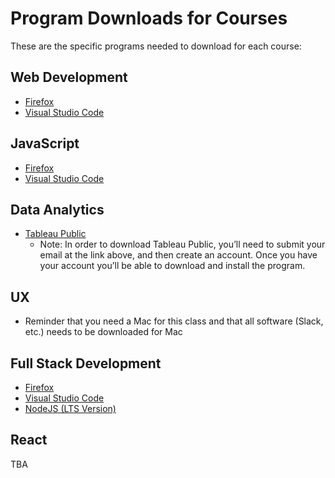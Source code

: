 # Program Downloads for Courses

These are the specific programs needed to download for each course:

## Web Development
- [Firefox](https://www.mozilla.org/en-CA/firefox/new/)
- [Visual Studio Code](https://code.visualstudio.com/download)

## JavaScript
- [Firefox](https://www.mozilla.org/en-CA/firefox/new/)
- [Visual Studio Code](https://code.visualstudio.com/download)

## Data Analytics
- [Tableau Public](https://public.tableau.com/en-us/s/)
  - Note: In order to download Tableau Public, you’ll need to submit your email at the link above, and then create an account. Once you have your account you’ll be able to download and install the program.

## UX
- Reminder that you need a Mac for this class and that all software (Slack, etc.) needs to be downloaded for Mac

## Full Stack Development
- [Firefox](https://www.mozilla.org/en-CA/firefox/new/)
- [Visual Studio Code](https://code.visualstudio.com/download)
- [NodeJS (LTS Version)](https://nodejs.org/en/)

## React
TBA
